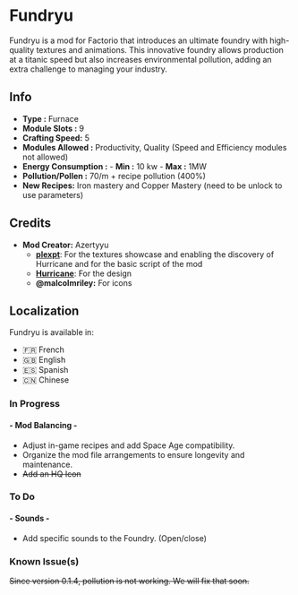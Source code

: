 # Fundryu

Fundryu is a mod for Factorio that introduces an ultimate foundry with high-quality textures and animations. This innovative foundry allows production at a titanic speed but also increases environmental pollution, adding an extra challenge to managing your industry.



## Info

- **Type :** Furnace
- **Module Slots :** 9
- **Crafting Speed:** 5
- **Modules Allowed :** Productivity, Quality (Speed and Efficiency modules not allowed)
- **Energy Consumption :** 
       - **Min :**  10 kw
       - **Max :**  1MW
- **Pollution/Pollen :** 70/m + recipe pollution (400%)
- **New Recipes:** Iron mastery and Copper Mastery (need to be unlock to use parameters)

## Credits

- **Mod Creator:** Azertyyu
    - **[plexpt](https://mods.factorio.com/user/plexpt)**: For the textures showcase and enabling the discovery of Hurricane and for the basic script of the mod
    - **[Hurricane](https://mods.factorio.com/user/Hurricane046)**: For the design
    - **@malcolmriley:** For icons

## Localization

Fundryu is available in:

- 🇫🇷 French
- 🇬🇧 English
- 🇪🇸 Spanish
- 🇨🇳 Chinese


### In Progress

#### - **Mod Balancing** -
  - Adjust in-game recipes and add Space Age compatibility.
  - Organize the mod file arrangements to ensure longevity and maintenance.
  - ~~Add an  HQ Icon~~

### To Do
  
#### - **Sounds** -
  - Add specific sounds to the Foundry. (Open/close)


### Known Issue(s)

~~Since version 0.1.4, pollution is not working. We will fix that soon.~~
